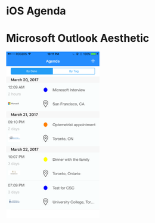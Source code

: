 # iOS Agenda
# Microsoft Outlook Aesthetic


<p align="left">
<img src="https://github.com/JPiao/iOSAgenda/blob/master/images/IMG_6411%202.PNG?height="400, width= 250"/>
</p>
